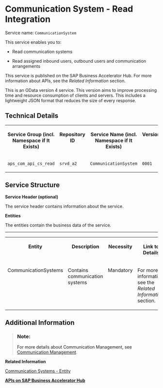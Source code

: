 <!-- loio14c9b758d0b345f79ebbad8d3aa8c0e8 -->

# Communication System - Read Integration



Service name: `CommunicationSystem`

This service enables you to:

-   Read communication systems

-   Read assigned inbound users, outbound users and communication arrangements


This service is published on the SAP Business Accelerator Hub. For more information about APIs, see the *Related Information* section.

This is an OData version 4 service. This version aims to improve processing time and resource consumption of clients and servers. This includes a lightweight JSON format that reduces the size of every response.



<a name="loio14c9b758d0b345f79ebbad8d3aa8c0e8__section_ozh_cvx_clb"/>

## Technical Details


<table>
<tr>
<th valign="top">

Service Group \(incl. Namespace if It Exists\)



</th>
<th valign="top">

Repository ID



</th>
<th valign="top">

Service Name \(incl. Namespace if It Exists\)



</th>
<th valign="top">

Version



</th>
</tr>
<tr>
<td valign="top">

`aps_com_api_cs_read`



</td>
<td valign="top">

`srvd_a2`



</td>
<td valign="top">

`CommunicationSystem`



</td>
<td valign="top">

`0001`



</td>
</tr>
</table>



<a name="loio14c9b758d0b345f79ebbad8d3aa8c0e8__section_ct2_xxx_clb"/>

## Service Structure

**Service Header \(optional\)**

The service header contains information about the service.

**Entities**

The entities contain the business data of the service.

****


<table>
<tr>
<th valign="top">

Entity



</th>
<th valign="top">

Description



</th>
<th valign="top">

Necessity



</th>
<th valign="top">

Link to Details



</th>
</tr>
<tr>
<td valign="top">

CommunicationSystems



</td>
<td valign="top">

Contains communication systems



</td>
<td valign="top">

Mandatory



</td>
<td valign="top">

For more information, see the *Related Information* section.



</td>
</tr>
</table>



<a name="loio14c9b758d0b345f79ebbad8d3aa8c0e8__section_znk_jzx_clb"/>

## Additional Information

> ### Note:  
> For more details about Communication Management, see [Communication Management](../50-administration-and-ops/communication-management-2e84a10.md).

**Related Information**  


[Communication Systems - Entity](communication-systems-entity-e695a4a.md)

[**APIs on SAP Business Accelerator Hub**](https://help.sap.com/docs/SAP_S4HANA_CLOUD/0f69f8fb28ac4bf48d2b57b9637e81fa/1e60f14bdc224c2c975c8fa8bcfd7f3f.html?version=2308.500)

